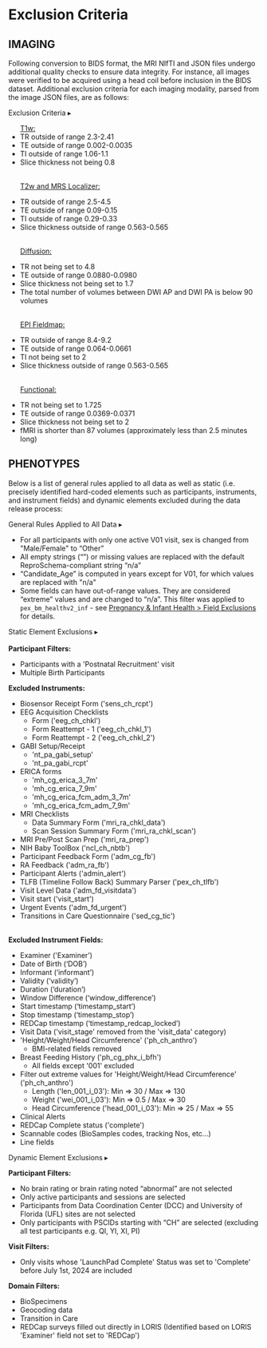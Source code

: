 # Exclusion Criteria 

## IMAGING
Following conversion to BIDS format, the MRI NIfTI and JSON files undergo additional quality checks to ensure data integrity. For instance, all images were verified to be acquired using a head coil before inclusion in the BIDS dataset. Additional exclusion criteria for each imaging modality, parsed from the image JSON files, are as follows:

<p>
<div id="exclusions-dropdown" class="notification-banner" onclick="toggleCollapse(this)">
    <span class="text">Exclusion Criteria</span>
  <span class="arrow">▸</span>
</div>
<div class="collapsible-content">
<ul>
<u>T1w:</u>
  <li>TR outside of range 2.3-2.41</li>
  <li>TE outside of range 0.002-0.0035</li>
  <li>TI outside of range 1.06-1.1</li>
  <li>Slice thickness not being 0.8</li>
  <br>

<u>T2w and MRS Localizer:</u>
  <li>TR outside of range 2.5-4.5</li>
  <li>TE outside of range 0.09-0.15</li>
  <li>TI outside of range 0.29-0.33</li>
  <li>Slice thickness outside of range 0.563-0.565</li>
  <br>

<u>Diffusion:</u>
  <li>TR not being set to 4.8</li>
  <li>TE outside of range 0.0880-0.0980</li>
  <li>Slice thickness not being set to 1.7</li>
  <li>The total number of volumes between DWI AP and DWI PA is below 90 volumes</li>
  <br>

<u>EPI Fieldmap:</u>
  <li>TR outside of range 8.4-9.2</li>
  <li>TE outside of range 0.064-0.0661</li>
  <li>TI not being set to 2</li>
  <li>Slice thickness outside of range 0.563-0.565</li>
  <br>

<u>Functional:</u>
  <li>TR not being set to 1.725</li>
  <li>TE outside of range 0.0369-0.0371</li>
  <li>Slice thickness not being set to 2</li>
  <li>fMRI is shorter than 87 volumes (approximately less than 2.5 minutes long)</li>
</ul>
</div>
</p>


## PHENOTYPES
Below is a list of general rules applied to all data as well as static (i.e. precisely identified hard-coded elements such as participants, instruments, and instrument fields) and dynamic elements excluded during the data release process:

<p>
<div id="general-rules-dropdown" class="notification-banner" onclick="toggleCollapse(this)">
    <span class="text">General Rules Applied to All Data</span>
  <span class="arrow">▸</span>
</div>
<div class="collapsible-content">
<ul>
    <li>For all participants with only one active V01 visit, sex is changed from "Male/Female" to “Other”</li>
    <li>All empty strings (“”) or missing values are replaced with the default ReproSchema-compliant string “n/a”</li>
    <li>“Candidate_Age” is computed in years except for V01, for which values are replaced with "n/a"</li>
    <li>Some fields can have out-of-range values. They are considered “extreme” values and are changed to “n/a”. This filter was applied to <code>pex_bm_healthv2_inf</code> - see <a href="../../measures/pregexp/preghealth#field-exclusions">Pregnancy & Infant Health > Field Exclusions</a> for details.
</ul>
</div>
</p>

<p>
<div id="static-exclusions-dropdown" class="notification-banner" onclick="toggleCollapse(this)">
    <span class="text">Static Element Exclusions</span>
  <span class="arrow">▸</span>
</div>
<div class="collapsible-content">
<br>
<b>Participant Filters:</b>
<ul>
    <li>Participants with a 'Postnatal Recruitment' visit  </li>
    <li>Multiple Birth Participants</li>
</ul>
<b>Excluded Instruments:</b>
<ul>
    <li>Biosensor Receipt Form ('sens_ch_rcpt')</li>
    <li>EEG Acquisition Checklists
    <ul>
        <li>Form ('eeg_ch_chkl')</li>
        <li>Form Reattempt - 1 ('eeg_ch_chkl_1')</li>
        <li>Form Reattempt - 2 ('eeg_ch_chkl_2')</li>
    </ul>
    <li>GABI Setup/Receipt
        <ul>
        <li>'nt_pa_gabi_setup'  </li>
        <li>'nt_pa_gabi_rcpt'  </li>
        </ul>
    </li>
    <li>ERICA forms
        <ul>
        <li>'mh_cg_erica_3_7m'  </li>
        <li>'mh_cg_erica_7_9m'  </li>
        <li>'mh_cg_erica_fcm_adm_3_7m'  </li>
        <li>'mh_cg_erica_fcm_adm_7_9m'  </li>
        </ul>
    </li>
    <li>MRI Checklists
        <ul>
        <li>Data Summary Form ('mri_ra_chkl_data')  </li>
        <li>Scan Session Summary Form ('mri_ra_chkl_scan')  </li>
        </ul>
    </li>
    <li>MRI Pre/Post Scan Prep ('mri_ra_prep')</li>
    <li>NIH Baby ToolBox ('ncl_ch_nbtb')</li>
    <li>Participant Feedback Form ('adm_cg_fb')</li>
    <li>RA Feedback ('adm_ra_fb')</li>
    <li>Participant Alerts ('admin_alert')</li>
    <li>TLFB (Timeline Follow Back) Summary Parser ('pex_ch_tlfb')</li>
    <li>Visit Level Data ('adm_fd_visitdata')</li>
    <li>Visit start ('visit_start')</li>
    <li>Urgent Events ('adm_fd_urgent')</li>
    <li>Transitions in Care Questionnaire ('sed_cg_tic')</li>
</ul>
<br><b>Excluded Instrument Fields:</b>
<ul>
    <li>Examiner ('Examiner’)  </li>
    <li>Date of Birth (‘DOB’)  </li>
    <li>Informant (‘informant’)  </li>
    <li>Validity (‘validity’)  </li>
    <li>Duration (‘duration’)  </li>
    <li>Window Difference (‘window_difference’)  </li>
    <li>Start timestamp (‘timestamp_start’)  </li>
    <li>Stop timestamp (‘timestamp_stop’)  </li>
    <li>REDCap timestamp (‘timestamp_redcap_locked’)  </li>
    <li>Visit Data ('visit_stage' removed from the 'visit_data' category)  </li>
    <li>'Height/Weight/Head Circumference' ('ph_ch_anthro')
        <ul>
        <li>BMI-related fields removed  </li>
        </ul>
    </li>
    <li>Breast Feeding History ('ph_cg_phx_i_bfh')
        <ul>
        <li>All fields except '001' excluded  </li>
        </ul>
    </li>
    <li>Filter out extreme values for 'Height/Weight/Head Circumference' ('ph_ch_anthro')
        <ul>
        <li>Length ('len_001_i_03'): Min => 30 / Max => 130  </li>
        <li>Weight ('wei_001_i_03'): Min => 0.5 / Max => 30  </li>
        <li>Head Circumference ('head_001_i_03'): Min => 25 / Max => 55  </li>
        </ul>
    </li>
    <li>Clinical Alerts  </li>
    <li>REDCap Complete status ('complete')  </li>
    <li>Scannable codes (BioSamples codes, tracking Nos, etc...)  </li>
    <li>Line fields</li>
</ul>
</div>
</p>

<p>
<div id="dynamic-exclusions-dropdown" class="notification-banner" onclick="toggleCollapse(this)">
    <span class="text">Dynamic Element Exclusions</span>
  <span class="arrow">▸</span>
</div>
<div class="collapsible-content">
</p>
<b>Participant Filters:</b>
<ul>
    <li>No brain rating or brain rating noted “abnormal” are not selected</li>
    <li>Only active participants and sessions are selected</li>
    <li>Participants from Data Coordination Center (DCC) and University of Florida (UFL) sites are not selected</li>
    <li>Only participants with PSCIDs starting with “CH” are selected (excluding all test participants e.g. QI, YI, XI, PI)</li>
</ul>
<b>Visit Filters:</b>
<ul>
    <li>Only visits whose 'LaunchPad Complete' Status was set to 'Complete' before July 1st, 2024 are included</li>
</ul>
<b>Domain Filters:</b>
<ul>
    <li>BioSpecimens</li>
    <li>Geocoding data</li>
    <li>Transition in Care</li>
    <li>REDCap surveys filled out directly in LORIS (Identified based on LORIS 'Examiner' field not set to 'REDCap')</li>
</ul>
</div>
</p>





